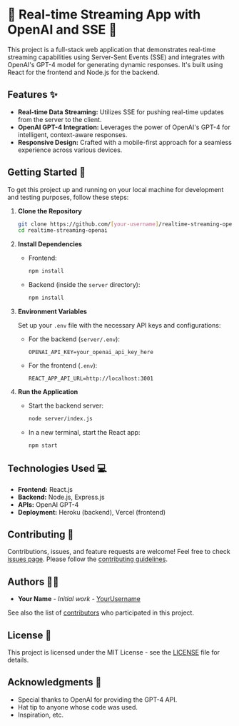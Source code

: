 # 🌟 Real-time Streaming App with OpenAI and SSE 🌟

This project is a full-stack web application that demonstrates real-time streaming capabilities using Server-Sent Events (SSE) and integrates with OpenAI's GPT-4 model for generating dynamic responses. It's built using React for the frontend and Node.js for the backend.

## Features ✨

- **Real-time Data Streaming:** Utilizes SSE for pushing real-time updates from the server to the client.
- **OpenAI GPT-4 Integration:** Leverages the power of OpenAI's GPT-4 for intelligent, context-aware responses.
- **Responsive Design:** Crafted with a mobile-first approach for a seamless experience across various devices.

## Getting Started 🚀

To get this project up and running on your local machine for development and testing purposes, follow these steps:

1. **Clone the Repository**
   
   ```bash
   git clone https://github.com/[your-username]/realtime-streaming-openai.git
   cd realtime-streaming-openai
   ```

2. **Install Dependencies**

   - Frontend:
     ```bash
     npm install
     ```
   - Backend (inside the `server` directory):
     ```bash
     npm install
     ```

3. **Environment Variables**

   Set up your `.env` file with the necessary API keys and configurations:
   - For the backend (`server/.env`):
     ```
     OPENAI_API_KEY=your_openai_api_key_here
     ```
   - For the frontend (`.env`):
     ```
     REACT_APP_API_URL=http://localhost:3001
     ```

4. **Run the Application**

   - Start the backend server:
     ```bash
     node server/index.js
     ```
   - In a new terminal, start the React app:
     ```bash
     npm start
     ```

## Technologies Used 💻

- **Frontend:** React.js
- **Backend:** Node.js, Express.js
- **APIs:** OpenAI GPT-4
- **Deployment:** Heroku (backend), Vercel (frontend)

## Contributing 🤝

Contributions, issues, and feature requests are welcome! Feel free to check [issues page](link-to-your-issues-page). Please follow the [contributing guidelines](link-to-your-contributing-guide).

## Authors 👨‍💻

- **Your Name** - _Initial work_ - [YourUsername](https://github.com/YourUsername)

See also the list of [contributors](https://github.com/your-repo/realtime-streaming-openai/contributors) who participated in this project.

## License 📄

This project is licensed under the MIT License - see the [LICENSE](LICENSE) file for details.

## Acknowledgments 🎉

- Special thanks to OpenAI for providing the GPT-4 API.
- Hat tip to anyone whose code was used.
- Inspiration, etc.
